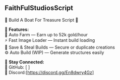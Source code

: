  ## FaithFulStudiosScript ##
🚢 Build A Boat For Treasure Script 🚢  

🔧 **Features:**  
📌 Auto Farm — Earn up to 52k gold/hour  
⚡ Fast Image Loader — Instant build loading  
💾 Save & Steal Builds — Secure or duplicate creations  
⚙️ Auto Build (WIP) — Generate structures easily  

📌 **Stay Connected:**  
🔗 GitHub: [ ]  
🔗 Discord:[https://discord.gg/En8dwry4Gz]
